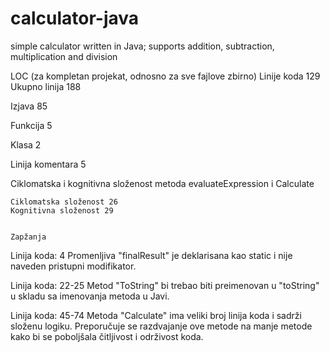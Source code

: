 # calculator-java
simple calculator written in Java; supports addition, subtraction, multiplication and division

LOC (za kompletan projekat, odnosno za sve fajlove zbirno)
  Linije koda 129
  Ukupno linija 188
  
Izjava 85

Funkcija 5

Klasa 2

Linija komentara 5
  
  Ciklomatska i kognitivna složenost metoda evaluateExpression i Calculate 
  
    Ciklomatska složenost 26
    Kognitivna složenost 29
    
    
    Zapžanja
    
   Linija koda: 4
 Promenljiva "finalResult" je deklarisana kao static i nije naveden pristupni modifikator. 

Linija koda: 22-25
 Metod "ToString" bi trebao biti preimenovan u "toString" u skladu sa imenovanja metoda u Javi.

Linija koda: 45-74
 Metoda "Calculate" ima veliki broj linija koda i sadrži složenu logiku. Preporučuje se razdvajanje ove metode na manje metode kako bi se poboljšala čitljivost i održivost koda. 
